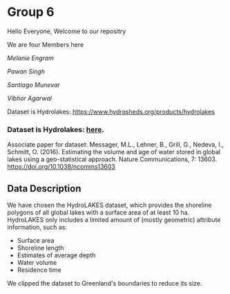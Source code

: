 # Group 6

Hello Everyone, Welcome to our repositry

We are four Members here 

_Melanie Engram_

_Pawan Singh_

_Santiago Munevar_

_Vibhor Agarwal_

Dataset is Hydrolakes: https://www.hydrosheds.org/products/hydrolakes

### Dataset is Hydrolakes: [here](https://www.hydrosheds.org/products/hydrolakes).

Associate paper for dataset: Messager, M.L., Lehner, B., Grill, G., Nedeva, I., Schmitt, O. (2016). Estimating the volume and age of water stored in global lakes using a geo-statistical approach. Nature Communications, 7: 13603. https://doi.org/10.1038/ncomms13603

## Data Description

We have chosen the HydroLAKES dataset, which provides the shoreline polygons of all global lakes with a surface area of at least 10 ha. HydroLAKES only includes a limited amount of (mostly geometric) attribute information, such as: 
- Surface area
- Shoreline length
- Estimates of average depth
- Water volume
- Residence time

We clipped the dataset to Greenland's boundaries to reduce its size.
